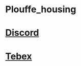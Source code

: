 # Plouffe_housing

# **[Discord](https://discord.gg/xJVCY9AvvW)**

# **[Tebex](https://plouffe.tebex.io)**
